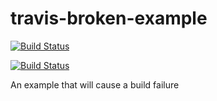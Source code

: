 # travis-broken-example

[![Build Status](https://travis-ci.org/chidelmun/travis-broken-example.svg?branch=master)](https://travis-ci.org/chidelmun/travis-broken-example)

[![Build Status](https://travis-ci.org/chidelmun/travis-broken-example.svg?branch=master)](https://travis-ci.org/chidelmun/travis-broken-example)

An example that will cause a build failure
